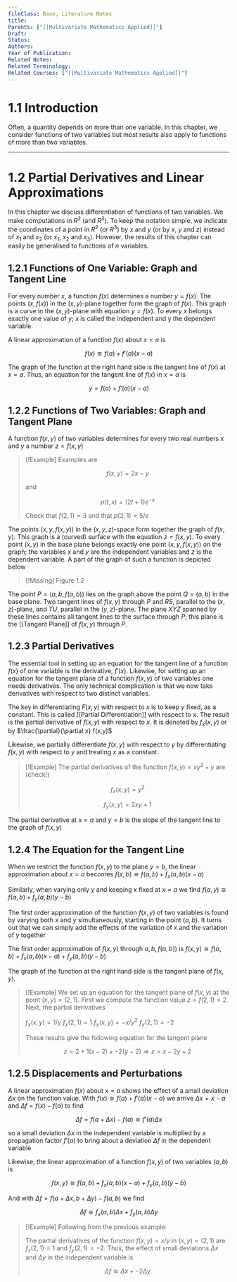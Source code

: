 ```yaml
---
fileClass: Base, Literature Notes
title: 
Parents: ["[[Multivariate Mathematics Applied]]"]
Draft: 
Status: 
Authors: 
Year of Publication: 
Related Notes: 
Related Terminology: 
Related Courses: ["[[Multivariate Mathematics Applied]]"]
---
```

# 1.1 Introduction
Often, a quantity depends on more than one variable. In this chapter, we consider functions of two variables but most results also apply to functions of more than two variables. 

---
# 1.2 Partial Derivatives and Linear Approximations
In this chapter we discuss differentiation of functions of two variables. We make computations in $R^2$ (and $R^3$). To keep the notation simple, we indicate the coordinates of a point in $R^2$ (or $R^3$) by $x$ and $y$ (or by $x$, $y$ and $z$) instead of $x_1$ and $x_2$ (or $x_1$, $x_2$ and $x_3$). However, the results of this chapter can easily be generalised to functions of $n$ variables. 

## 1.2.1 Functions of One Variable: Graph and Tangent Line
For every number $x$, a function $f(x)$ determines a number $y=f(x)$. The points $(x, f(x))$ in the $(x, y)$-plane together form the graph of $f(x)$. This graph is a curve in the $(x, y)$-plane with equation $y = f(x)$. To every $x$ belongs exactly one value of $y$; $x$ is called the independent and y the dependent variable.

A linear approximation of a function $f(x)$ about $x=a$ is

$$
f(x) \cong f(a) + f'(a)(x-a)
$$

The graph of the function at the right hand side is the tangent line of $f(x)$ at $x=a$. Thus, an equation for the tangent line of $f(x)$ in $x=a$ is

$$
y = f(a) + f'(a)(x-a)
$$

## 1.2.2 Functions of Two Variables: Graph and Tangent Plane
A function $f(x, y)$ of two variables determines for every two real numbers $x$ and $y$ a number $z = f(x,y)$

>[!Example]
>Examples are
>
>$$
>f(x, y) = 2x-y
>$$
>
>and
>
>$$
>p(t,x) = (2t+1)e^{-x}
>$$
>
>Check that $f(2,1) = 3$ and that $p(2,1) = 5 / e$

The points $(x, y, f(x, y))$ in the $(x, y, z)$-space form together the graph of $f(x, y)$. This graph is a (curved) surface with the equation $z = f(x,y)$. To every point $(x,y)$ in the base plane belongs exactly one point $(x,y,f(x,y))$ on the graph; the variables $x$ and $y$ are the independent variables and $z$ is the dependent variable. A part of the graph of such a function is depicted below

>[!Missing]
>Figure 1.2


The point $P = (a,b,f(a,b))$ lies on the graph above the point $Q = (a,b)$ in the base plane. Two tangent lines of $f(x,y)$ through $P$ and $RS$, parallel to the $(x,z)$-plane, and $TU$, parallel in the $(y,z)$-plane. The plane $XYZ$ spanned by these lines contains all tangent lines to the surface through $P$; this plane is the [[Tangent Plane]] of $f(x,y)$ through $P$. 

## 1.2.3 Partial Derivatives
The essential tool in setting up an equation for the tangent line of a function $f(x)$ of one variable is the derivative, $f'(x)$. Likewise, for setting up an equation for the tangent plane of a function $f(x,y)$ of two variables one needs derivatives. The only technical complication is that we now take derivatives with respect to two distinct variables.

The key in differentiating $F(x,y)$ with respect to $x$ is to keep $y$ fixed, as a constant. This is called [[Partial Differentiation]] with respect to $x$. The result is the partial derivative of $f(x,y)$ with respect to $x$. It is denoted by $f_x(x,y)$ or by $\frac{\partial}{\partial x} f(x,y)$

Likewise, we partially differentiate $f(x,y)$ with respect to $y$ by differentiating $f(x,y)$ with respect to $y$ and treating $x$ as a constant. 

>[!Example]
>The partial derivatives of the function $f(x,y) = xy^2 + y$ are (check!)
>
>$$
>f_x(x,y) = y^2 
>$$
>
>$$
>f_y(x,y) = 2xy+1
>$$

The partial derivative at $x=a$ and $y=b$ is the slope of the tangent line to the graph of $f(x,y)$

## 1.2.4 The Equation for the Tangent Line
When we restrict the function $f(x,y)$ to the plane $y=b$, the linear approximation about $x=a$ becomes $f(x,b) \cong f(a,b) + f_x(a,b)(x-a)$

Similarly, when varying only $y$ and keeping $x$ fixed at $x=a$ we find $f(a,y) \cong f(a,b) + f_y(a,b)(y-b)$

The first order approximation of the function $f(x,y)$ of two variables is found by varying both $x$ and $y$ simultaneously, starting in the point $(a,b)$. It turns out that we can simply add the effects of the variation of $x$ and the variation of $y$ together

The first order approximation of $f(x,y)$ through $a,b,f(a,b))$ is $f(x,y) \cong f(a,b) + f_x(a,b)(x-a) + f_y(a,b)(y-b)$

The graph of the function at the right hand side is the tangent plane of $f(x,y)$.

>[!Example]
>We set up an equation for the tangent plane of $f(x,y)$ at the point $(x,y) = (2,1)$. First we compute the function value $z = f(2,1) = 2$. Next, the partial derivatives
>
>$f_x(x,y) = 1 / y$
>$f_x(2,1)=1$
>$f_y(x,y) = -x/y^2$
>$f_y(2,1) = -2$
>
>These results give the following equation for the tangent plane
>
>$$
>z = 2 + 1(x-2) + -2(y-2) \Rightarrow z = x -2y + 2
>$$


## 1.2.5 Displacements and Perturbations
A linear approximation $f(x)$ about $x=a$ shows the effect of a small deviation $\Delta x$ on the function value. With $f(x) \cong f(a) + f'(a)(x-a)$ we arrive $\Delta x = x-a$ and $\Delta f = f(x) - f(a)$ to find

$$
\Delta f = f(a+\Delta x) - f(a) \cong f'(a)\Delta x
$$

so a small deviation $\Delta x$ in the independent variable is multiplied by a propagation factor $f'(a)$ to bring about a deviation $\Delta f$ in the dependent variable

Likewise, the linear approximation of a function $f(x,y)$ of two variables $(a,b)$ is 

$$
f(x,y) \cong f(a,b)+f_x(a,b)(x-a) + f_y(a,b)(y-b)
$$

And with $\Delta f = f(a + \Delta x, b + \Delta y) - f(a,b)$ we find

$$
\Delta f \cong f_x(a,b)\Delta x+ f_y(a,b)\Delta y
$$

>[!Example]
>Following from the previous example:
>
>The partial derivatives of the function $f(x,y) = x/y$ in $(x,y) = (2,1)$ are $f_x(2,1) = 1$ and $f_y(2,1) = -2$. Thus, the effect of small deviations $\Delta x$ and $\Delta y$ in the independent variable is
>
>$$
>\Delta f \cong \Delta x + -2 \Delta y
>$$





